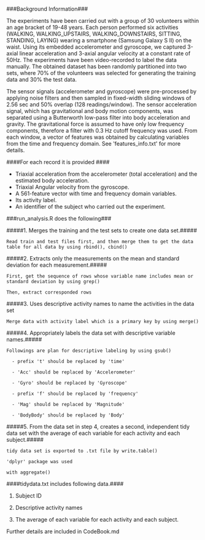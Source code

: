 ###Background Information###

  The experiments have been carried out with a group of 30 volunteers within an age bracket of 19-48 years. Each person performed six activities (WALKING, WALKING_UPSTAIRS, WALKING_DOWNSTAIRS, SITTING, STANDING, LAYING) wearing a smartphone (Samsung Galaxy S II) on the waist. Using its embedded accelerometer and gyroscope, we captured 3-axial linear acceleration and 3-axial angular velocity at a constant rate of 50Hz. The experiments have been video-recorded to label the data manually. The obtained dataset has been randomly partitioned into two sets, where 70% of the volunteers was selected for generating the training data and 30% the test data. 

  The sensor signals (accelerometer and gyroscope) were pre-processed by applying noise filters and then sampled in fixed-width sliding windows of 2.56 sec and 50% overlap (128 readings/window). The sensor acceleration signal, which has gravitational and body motion components, was separated using a Butterworth low-pass filter into body acceleration and gravity. The gravitational force is assumed to have only low frequency components, therefore a filter with 0.3 Hz cutoff frequency was used. From each window, a vector of features was obtained by calculating variables from the time and frequency domain. See 'features_info.txt' for more details. 
  
####For each record it is provided ####
  - Triaxial acceleration from the accelerometer (total acceleration) and the estimated body acceleration.
  - Triaxial Angular velocity from the gyroscope.
  - A 561-feature vector with time and frequency domain variables.
  - Its activity label.
  - An identifier of the subject who carried out the experiment.


###run_analysis.R does the following###

  #####1. Merges the training and the test sets to create one data set.#####
  
    Read train and test files first, and then merge them to get the data table for all data by using rbind(), cbind()


  #####2. Extracts only the measurements on the mean and standard deviation for each measurement.#####
  
    First, get the sequence of rows whose variable name includes mean or standard deviation by using grep()

    Then, extract corresponded rows


  #####3. Uses descriptive activity names to name the activities in the data set
  
    Merge data with activity label which is a primary key by using merge()


  #####4. Appropriately labels the data set with descriptive variable names.##### 
  
    Followings are plan for descriptive labeling by using gsub()

      - prefix 't' should be replaced by 'time'
      
      - 'Acc' should be replaced by 'Accelerometer'
      
      - 'Gyro' should be replaced by 'Gyroscope'
      
      - prefix 'f' should be replaced by 'frequency'
      
      - 'Mag' should be replaced by 'Magnitude'
      
      - 'BodyBody' should be replaced by 'Body'


  #####5. From the data set in step 4, creates a second, independent tidy data set with the average of each variable for each activity and each subject.#####
  
    tidy data set is exported to .txt file by write.table()

    'dplyr' package was used
    
    with aggregate()


####tidydata.txt includes following data.####

  1. Subject ID
  
  2. Descriptive activity names
  
  3. The average of each variable for each activity and each subject.
  


Further details are included in CodeBook.md

